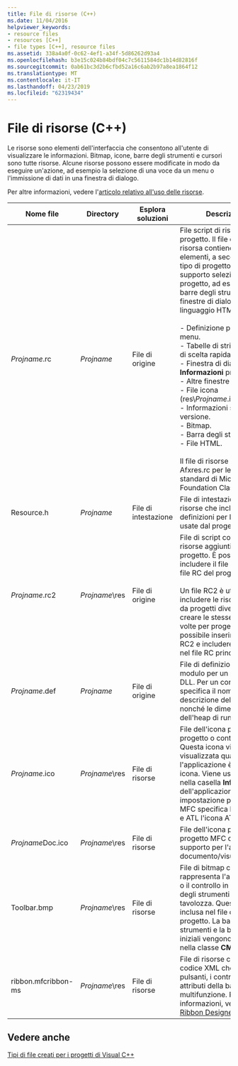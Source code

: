 ```yaml
---
title: File di risorse (C++)
ms.date: 11/04/2016
helpviewer_keywords:
- resource files
- resources [C++]
- file types [C++], resource files
ms.assetid: 338a4a0f-0c62-4ef1-a34f-5d86262d93a4
ms.openlocfilehash: b3e15c024b84bdf04c7c5611584dc1b14d82816f
ms.sourcegitcommit: 0ab61bc3d2b6cfbd52a16c6ab2b97a8ea1864f12
ms.translationtype: MT
ms.contentlocale: it-IT
ms.lasthandoff: 04/23/2019
ms.locfileid: "62319434"
---
```

# <a name="resource-files-c"></a>File di risorse (C++)

Le risorse sono elementi dell'interfaccia che consentono all'utente di visualizzare le informazioni. Bitmap, icone, barre degli strumenti e cursori sono tutte risorse. Alcune risorse possono essere modificate in modo da eseguire un'azione, ad esempio la selezione di una voce da un menu o l'immissione di dati in una finestra di dialogo.

Per altre informazioni, vedere l'[articolo relativo all'uso delle risorse](../../windows/working-with-resource-files.md).

|Nome file|Directory|Esplora soluzioni|Descrizione|
|---------------|------------------------|--------------------------------|-----------------|
|*Projname*.rc|*Projname*|File di origine|File script di risorsa per il progetto. Il file di script di risorsa contiene i seguenti elementi, a seconda del tipo di progetto, e il supporto selezionato per il progetto, ad esempio le barre degli strumenti, le finestre di dialogo o il linguaggio HTML:<br /><br />- Definizione predefinita di menu.<br />- Tabelle di stringhe e tasti di scelta rapida.<br />- Finestra di dialogo **Informazioni** predefinita.<br />- Altre finestre di dialogo.<br />- File icona (res\\*Projname*.ico).<br />- Informazioni sulla versione.<br />- Bitmap.<br />- Barra degli strumenti.<br />- File HTML.<br /><br /> Il file di risorse include il file Afxres.rc per le risorse standard di Microsoft Foundation Class.|
|Resource.h|*Projname*|File di intestazione|File di intestazione delle risorse che include le definizioni per le risorse usate dal progetto.|
|*Projname*.rc2|*Projname*\res|File di origine|File di script contenente le risorse aggiuntive usate dal progetto. È possibile includere il file RC2 sotto il file RC del progetto.<br /><br /> Un file RC2 è utile per includere le risorse usate da progetti diversi. Anziché creare le stesse risorse più volte per progetti diversi, è possibile inserirle in un file RC2 e includere il file RC2 nel file RC principale.|
|*Projname*.def|*Projname*|File di origine|File di definizione del modulo per un progetto DLL. Per un controllo, specifica il nome e la descrizione del controllo, nonché le dimensioni dell'heap di runtime.|
|*Projname*.ico|*Projname*\res|File di risorse|File dell'icona per il progetto o controllo. Questa icona viene visualizzata quando l'applicazione è ridotta a icona. Viene usata anche nella casella **Informazioni** dell'applicazione. Per impostazione predefinita, MFC specifica l'icona MFC e ATL l'icona ATL.|
|*Projname*Doc.ico|*Projname*\res|File di risorse|File dell'icona per un progetto MFC che include il supporto per l'architettura documento/visualizzazione.|
|Toolbar.bmp|*Projname*\res|File di risorse|File di bitmap che rappresenta l'applicazione o il controllo in una barra degli strumenti o una tavolozza. Questa bitmap è inclusa nel file di risorse del progetto. La barra degli strumenti e la barra di stato iniziali vengono costruite nella classe **CMainFrame**.|
|ribbon.mfcribbon-ms|*Projname*\res|File di risorse|File di risorse contenente il codice XML che definisce i pulsanti, i controlli e gli attributi della barra multifunzione. Per altre informazioni, vedere [Ribbon Designer (MFC)](../../mfc/ribbon-designer-mfc.md).|

## <a name="see-also"></a>Vedere anche

[Tipi di file creati per i progetti di Visual C++](file-types-created-for-visual-cpp-projects.md)
